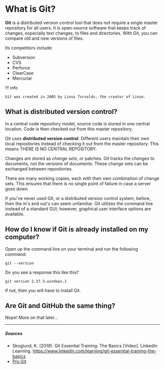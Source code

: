 # What is Git?

**Git** is a distributed version control tool that does not require a single master repository for all users. It is open-source software that keeps track of changes, especially text changes, to files and directories. With Git, you can compare old and new versions of files.

Its competitors include:

- Subversion
- CVS
- Perforce
- ClearCase
- Mercurial

!!! info

    Git was created in 2005 by Linus Torvalds, the creator of Linux.

## What is distributed version control?
In a central code repository model, source code is stored in one central location. Code is then checked out from this master repository.

Git uses **distributed version control**. Different users maintain their own local repositories instead of checking it out from the master repository. This means THERE IS NO CENTRAL REPOSITORY.

Changes are stored as *change sets*, or patches. Git tracks the *changes* to documents, not the versions of documents. These change sets can be exchanged between repositories.

There are many working copies, each with their own combination of change sets. This ensures that there is no single point of failure in case a server goes down.

If you've never used Git, or a distributed version control system, before, then the in's and out's can seem unfamiliar. Git utilizes the command line instead of a standard GUI; however, graphical user interface options are available.

## How do I know if Git is already installed on my computer?
Open up the command line on your terminal and run the following command:

`git --version`

Do you see a response this like this?

`git version 2.37.3.windows.1`

If not, then you will have to install Git.

## Are Git and GitHub the same thing?
Nope! More on that later...

***

##### Sources
- Skoglund, K. (2019). Git Essential Training: The Basics [Video]. LinkedIn Learning. https://www.linkedin.com/learning/git-essential-training-the-basics
- [Pro Git](https://git-scm.com/book/en/v2)